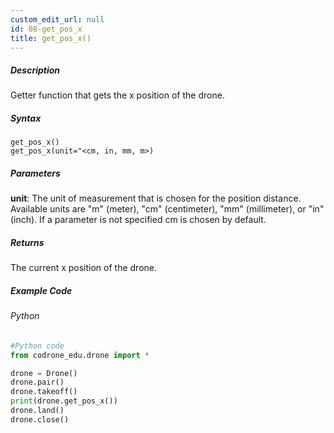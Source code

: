 ```yaml
---
custom_edit_url: null
id: 08-get_pos_x
title: get_pos_x()
---
```


##### Description

Getter function that gets the x position of the drone. <br />

##### Syntax
```get_pos_x()```<br />
```get_pos_x(unit="<cm, in, mm, m>)```<br />


##### Parameters
**unit**: The unit of measurement that is chosen for the position distance. Available units are "m" (meter), "cm" (centimeter), "mm" (millimeter), or "in" (inch). If a parameter is not specified cm is chosen by default.


##### Returns

The current x position of the drone.

##### Example Code
###### Python
```python
#Python code
from codrone_edu.drone import *

drone = Drone()
drone.pair()
drone.takeoff()
print(drone.get_pos_x())
drone.land()
drone.close()
```